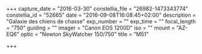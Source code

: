 +++
capture_date = "2016-03-30"
constellia_file = "26982-1473343774"
constellia_id = "52665"
date = "2016-09-08T16:08:45+02:00"
description = "Galaxie des chiens de chasse"
exp_number = ""
exp_time = ""
focal_length = "750"
guiding = ""
imager = "Canon EOS 1200D"
iso = ""
mount = "AZ-EQ6"
optic = "Newton SkyWatcher 150/750"
title = "M51"

+++

